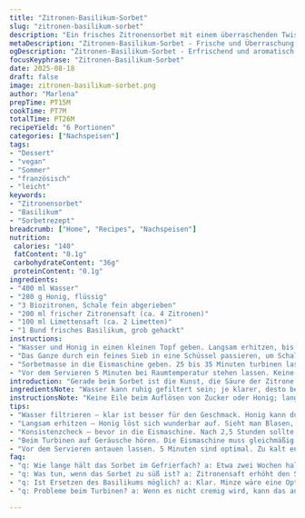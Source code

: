 ```yaml
---
title: "Zitronen-Basilikum-Sorbet"
slug: "zitronen-basilikum-sorbet"
description: "Ein frisches Zitronensorbet mit einem überraschenden Twist durch frisches Basilikum und etwas Limettensaft. Statt des üblichen Zuckers verwende ich Honig, der dem Sorbet eine samtige Note verleiht. Die Mengen wurden angepasst, um die Balance zwischen Säure und Süße zu perfektionieren. Durch die Kombination von Zitrone und Limette entsteht ein lebendiges Aroma mit leichter Bitterkeit durch die Schale. Das Basilikum sorgt für eine unerwartete Frische, die den Gaumen belebt. Schnelles Durchkühlen und richtiges Turbinen sind entscheidend für die Textur. Die Basis bleibt vegan-freundlich, aber eher an der grenzwertigen Süße. Ideal zum Experimentieren und für jene, die Abwechslung vom klassischen Zitronensorbet suchen."
metaDescription: "Zitronen-Basilikum-Sorbet - Frische und Überraschung vereint in einem veganen Genuss. Perfekte Balance zwischen Säure und Süße."
ogDescription: "Zitronen-Basilikum-Sorbet - Erfrischend und aromatisch. Ein modernes Rezept für den besonderen Genuss an warmen Tagen."
focusKeyphrase: "Zitronen-Basilikum-Sorbet"
date: 2025-08-18
draft: false
image: zitronen-basilikum-sorbet.png
author: "Marlena"
prepTime: PT15M
cookTime: PT7M
totalTime: PT26M
recipeYield: "6 Portionen"
categories: ["Nachspeisen"]
tags:
- "Dessert"
- "vegan"
- "Sommer"
- "französisch"
- "leicht"
keywords:
- "Zitronensorbet"
- "Basilikum"
- "Sorbetrezept"
breadcrumb: ["Home", "Recipes", "Nachspeisen"]
nutrition: 
 calories: "140"
 fatContent: "0.1g"
 carbohydrateContent: "36g"
 proteinContent: "0.1g"
ingredients:
- "400 ml Wasser"
- "280 g Honig, flüssig"
- "3 Biozitronen, Schale fein abgerieben"
- "200 ml frischer Zitronensaft (ca. 4 Zitronen)"
- "100 ml Limettensaft (ca. 2 Limetten)"
- "1 Bund frisches Basilikum, grob gehackt"
instructions:
- "Wasser und Honig in einen kleinen Topf geben. Langsam erhitzen, bis der Honig sich vollständig auflöst und der Sud klar wird, nicht kochen. Ab und zu mit dem Löffel umrühren, das Blubbern an den Rändern beobachten. Das ist wichtig, um keine Karamellnoten zu erzeugen, die das Sorbet bitter machen. Zitrusschale und gehacktes Basilikum zugeben, sofort vom Herd nehmen und 8 Minuten ziehen lassen. Die Mischung soll nur ganz leicht simmern, damit das Basilikum seine ätherischen Öle abgibt ohne zu verkochen."
- "Das Ganze durch ein feines Sieb in eine Schüssel passieren, um Schalenreste und Basilikumblätter zu entfernen. Gutes Abstreifen entwickelt Geschmack. Dann die frisch gepressten Zitrus- und Limettensäfte hineinrühren. Die Säure ist ein Balanceakt; zu viel macht den Sirup hart, zu wenig matschig. Alles in den Kühlschrank stellen, abgedeckt. Mindestens 2 Stunden, am besten 2 1/2. Texturcheck: Der Sud fühlt sich kalt, aber noch gießbar an, fast sirupartig. Nicht überkühlen, sonst friert später das Sorbet zu hart ein."
- "Sorbetmasse in die Eismaschine geben. 25 bis 35 Minuten turbinen lassen, je nach Maschine. Akustisch hört man das Drehen gleichmäßiger, die Oberfläche wird matt und leicht kristallig – dann ist es Zeit. Eiskristalle sichtbar, aber cremig. Azurblaues Basilikumgrün ist weg, das Aroma bleibt. Direkt danach in einen luftdichten Behälter füllen, leicht anpressen damit keine Lufteinschlüsse bleiben. 4 bis 6 Stunden ins Gefrierfach, bis es fest genug ist zum Portionieren."
- "Vor dem Servieren 5 Minuten bei Raumtemperatur stehen lassen. Keine Hast: Zu kaltes Sorbet schmeckt stumpf und beißt ins Zahnfleisch. Die Temperatur lässt die Aromastoffe aufblühen. Nach Wunsch mit frischem Basilikum dekorieren oder einer Zitronenzeste. Für Extra-Kniff: Ein Spritzer Limettenöl oder ein paar zerstoßene Pfefferkörner geben überraschende Tiefe."
introduction: "Gerade beim Sorbet ist die Kunst, die Säure der Zitrone und die Süße perfekt auszubalancieren, oft eine Gratwanderung. Ich stieß bei früheren Versuchen schnell auf das Problem, dass das Sorbet entweder zu sauer, zu süß oder zu kristallig wurde. Die Emphase auf Honig statt Zucker hat sich bewährt, weil er nicht nur Süße, sondern auch eine samtige Textur bringt. Das Basilikum als Zusatz überrascht die Geschmackspalette und sorgt für eine frische Aromakombination, die etwas herb ist, aber nicht zu dominant. Das Ergebnis ist kein schnödes Sorbet, sondern eher ein Erlebnis für den Gaumen, das mich an meinen letzten Sommerurlaub erinnert – weniger der Klassiker, mehr die persönliche Note. Das Rezept ist vegan, gluten- und milchfrei, auch gut für Leute mit Allergien. Auch wenn die Zutaten einfach wirken, liegt der Schlüssel im Timing und im richtigen Umgang mit der Temperatur. Jedes kleine Geräusch und jede visuelle Veränderung sollte man aufnehmen."
ingredientsNote: "Wasser kann ruhig gefiltert sein; je klarer, desto besser wird der Geschmack. Statt Honig funktioniert auch Agavendicksaft, allerdings verändert das die Textur leicht, wird etwas weicher. Die Zitrusschalen nur von unbehandelten Früchten nehmen, sonst Giftstoffe und bittere Noten. Für Zitronensaft empfehle ich frisch gepresst, aus der Flasche schmeckt es schnell künstlich und dünn. Limettensaft gibt eine harmonsiche Frische; kann – wenn nicht vorhanden – durch einen Spritzer Weißweinessig ersetzt werden, aber Vorsicht mit der Menge. Basilikumblätter grob schneiden, nicht zerreißen, sonst geben sie zu viel Bitterstoffe ab. Das Zupfen der Blätter kurz vor dem Einlegen im Sirup fördert die besten Aromen ohne Trübung."
instructionsNote: "Keine Eile beim Auflösen von Zucker oder Honig; langsam und bei mittlerer Hitze rühren führt zu besserer Konsistenz. Zitrusschalen und Basilikum geben viel Aroma in kurzer Zeit ab, aber bei zu langem Kochen oder zu hoher Hitze schleifen die ätherischen Öle ab und bitteren. Das Abseihen ist zwingend, sonst wird das Sorbet körnig und schwer zu rühren. Kaltstellen vor dem Turbinen wichtig, aber nicht über Nacht, sonst entsteht zu viel Kristallwasser. Beim Turbinen das erste Mal reinschauen. Richtig ist, wenn die Masse schon cremig, aber nicht fest geworden ist. Beim Tiefgefrieren dicht verschlossen lagern, damit sich keine Eiskristalle bilden. Sorbet immer leicht antauen lassen vor dem Servieren, sonst stumpft der Geschmack ab und die Zähne kündigen Streik an."
tips:
- "Wasser filtrieren – klar ist besser für den Geschmack. Honig kann durch Agavendicksaft ersetzt werden. Textur weich, Geschmack bleibt gut. Bei Zitrusschalen, unbehandelt nehmen, sonst Bitterstoffe."
- "Langsam erhitzen – Honig löst sich wunderbar auf. Sieht man Blasen, dann Hitze reduzieren. Basilikum erst am Ende zugeben, um die Aromen nicht zu verlieren. Vor dem Abseihen, gut umrühren."
- "Konsistenzcheck – bevor in die Eismaschine. Nach 2,5 Stunden sollte der Sud kaum noch Fließen, aber auch nicht hart sein. Zu kalt bedeutet, dass das Sorbet steinhart wird und nachher die Zähne belasten kann."
- "Beim Turbinen auf Geräusche hören. Die Eismaschine muss gleichmäßig und regelmäßig drehen. Wenn die Masse kühl, aber noch cremig ist, ist das richtig. Danach sofort in Behälter füllen."
- "Vor dem Servieren antauen lassen. 5 Minuten sind optimal. Zu kalt entzieht den Aromen. Wenn nötig – ein Spritzer Limettenöl verleiht Tiefe. Auch zerstoßene Pfefferkörner bringen den Kick."
faq:
- "q: Wie lange hält das Sorbet im Gefrierfach? a: Etwa zwei Wochen haltbar im Gefrierfach. Mit Frischhaltefolie abdecken vermeiden Eiskristalle. Lieber in luftdichtem Behälter lagern."
- "q: Was tun, wenn das Sorbet zu süß ist? a: Zitronensaft erhöht den Säuregehalt. Dennoch, nach Geschmack anpassen. Ein Spritzer Weißweinessig kann helfen, wenn Zitrone fehlt."
- "q: Ist Ersetzen des Basilikums möglich? a: Klar. Minze wäre eine Option. Aber nicht zu viel verwenden, die Aromatik kann schnell überdecken. Alternativen spärlich wählen."
- "q: Probleme beim Turbinen? a: Wenn es nicht cremig wird, kann das an der Kälte des Suds liegen. Oder die Maschine ist nicht gut vorbereitet. Erst vor Abfüllung den Gärprozess hören."

---
```


